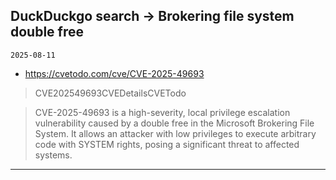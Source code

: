 ## DuckDuckgo search -> Brokering file system double free
`2025-08-11`

* https://cvetodo.com/cve/CVE-2025-49693

<blockquote>
 CVE202549693CVEDetailsCVETodo
</blockquote>
<blockquote>
CVE-2025-49693 is a high-severity, local privilege escalation vulnerability caused by a double free in the Microsoft Brokering File System. It allows an attacker with low privileges to execute arbitrary code with SYSTEM rights, posing a significant threat to affected systems.
</blockquote>

---

